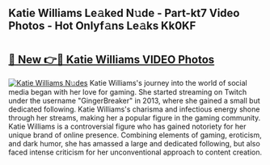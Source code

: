 ## Katie Williams Le𝚊ked N𝚞de - Part-kt7 Video Photos - Hot Onlyf𝚊ns Le𝚊ks Kk0KF

# <h2><a href="http://ab13696.deff.icu/?id=Katie+Williams">🔗 New 👉🔴 Katie Williams VIDEO Photos</a></h2>

[![Katie Williams N𝚞des](https://i.imgur.com/rIISA9y.gif)](http://ab13696.deff.icu/?id=Katie+Williams)
Katie Williams's journey into the world of social media began with her love for gaming. She started streaming on Twitch under the username "GingerBreaker" in 2013, where she gained a small but dedicated following. Katie Williams's charisma and infectious energy shone through her streams, making her a popular figure in the gaming community. Katie Williams is a controversial figure who has gained notoriety for her unique brand of online presence. Combining elements of gaming, eroticism, and dark humor, she has amassed a large and dedicated following, but also faced intense criticism for her unconventional approach to content creation.
